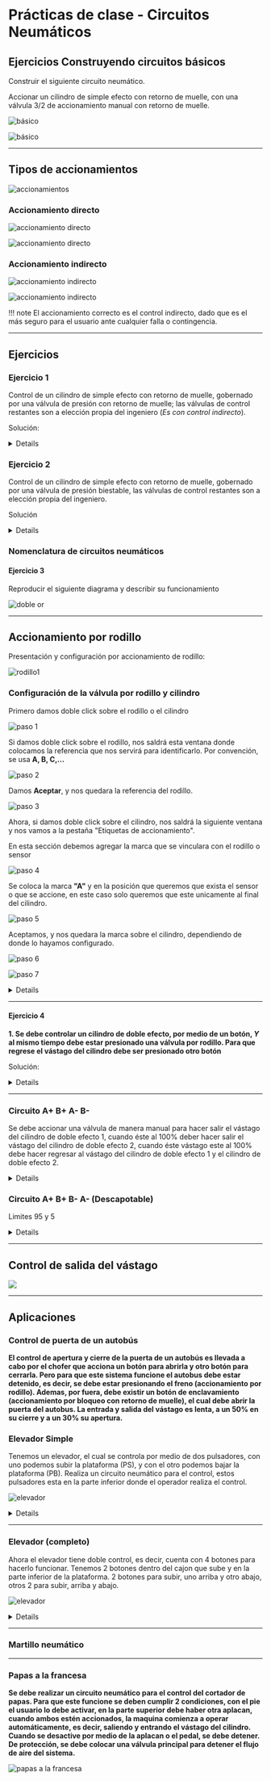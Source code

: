 # Prácticas de clase - Circuitos Neumáticos

## Ejercicios Construyendo circuitos básicos

Construir el siguiente circuito neumático.

Accionar un cilindro de simple efecto con retorno de muelle, con una válvula 3/2 de accionamiento manual con retorno de muelle.

![básico](imgs/basico_1.png)

![básico](video/basico_1.gif)

---

## Tipos de accionamientos

![accionamientos](imgs/accionamientos.png)

### Accionamiento directo

![accionamiento directo](imgs/accionamiento_directo.png)

![accionamiento directo](imgs/accionamiento_directo.png)

### Accionamiento indirecto

![accionamiento indirecto](imgs/accionamiento_indirecto.png)

![accionamiento indirecto](video/accionamiento_indirecto.gif)

!!! note
    El accionamiento correcto es el control indirecto, dado que es el más seguro para el usuario ante cualquier falla o contingencia.

---

## Ejercicios

### Ejercicio 1

Control de un cilindro de simple efecto con retorno de muelle, gobernado por una válvula de presión con retorno de muelle; las válvulas de control restantes son a elección propia del ingeniero (*Es con control indirecto*).

Solución:

<details>
    <img src="imgs/circuito_1.png" alt="circuito">
</details>

### Ejercicio 2

Control de un cilindro de simple efecto con retorno de muelle, gobernado por una válvula de presión biestable, las válvulas de control restantes son a elección propia del ingeniero.

Solución

<details>
<img src="imgs/circuito_2.png" alt="circuito">
</details>

### Nomenclatura de circuitos neumáticos

#### Ejercicio 3

Reproducir el siguiente diagrama y describir su funcionamiento

![doble or](video/circuito_doble_or.gif)

---

## Accionamiento por rodillo

Presentación y configuración por accionamiento de rodillo:

![rodillo1](imgs/accionando_rodillo.png)

### Configuración de la válvula por rodillo y cilindro

Primero damos doble click sobre el rodillo o el cilindro

![paso 1](imgs/paso_1.png)

Si damos doble click sobre el rodillo, nos saldrá esta ventana donde colocamos la referencia que nos servirá para identificarlo. Por convención, se usa **A, B, C,...**

![paso 2](imgs/paso_2.png)

Damos **Aceptar**, y nos quedara la referencia del rodillo.

![paso 3](imgs/paso_3.png)

Ahora, si damos doble click sobre el cilindro, nos saldrá la siguiente ventana y  nos vamos a la pestaña "Etiquetas de accionamiento".

En esta sección debemos agregar la marca que se vinculara con el rodillo o sensor

![paso 4](imgs/paso_4.png)

Se coloca la marca **"A"** y en la posición que queremos que exista el sensor o que se accione, en este caso solo queremos que este unicamente al final del cilindro.

![paso 5](imgs/paso_5.png)

Aceptamos, y nos quedara la marca sobre el cilindro, dependiendo de donde lo hayamos configurado.

![paso 6](imgs/paso_6.png)

![paso 7](imgs/paso_7.png)

<details>
    <img src="video/accionando_rodillo.gif" alt="circuito">
</details>

---

#### Ejercicio 4

**1. Se debe controlar un cilindro de doble efecto, por medio de un botón, *Y* al mismo tiempo debe estar presionado una válvula por rodillo. Para que regrese el vástago del cilindro debe ser presionado otro botón**

Solución:

<details>
    <img src="imgs/accionamiento_rodillo.png" alt="circuito">
    <br>
    <img src="imgs/ejercicio_1_1.png" alt="circuito">
    <br>
    <img src="imgs/ejercicio_1_2.png" alt="circuito">
    <br>
    <img src="video/ejercicio_rodillo.gif" alt="circuito">

</details>

---

### Circuito A+ B+ A- B-

Se debe accionar una válvula de manera manual para hacer salir el vástago del cilindro de doble efecto 1, cuando éste al 100% deber hacer salir el vástago del cilindro de doble efecto 2, cuando éste vástago este al 100% debe hacer regresar al vástago del cilindro de doble efecto 1 y el cilindro de doble efecto 2.

<details markdown="1">
    <img src="imgs/a_mas_b_mas.png" alt="circuito">
    <img src="imgs/a_mas_b_mas_2.png" alt="circuito">
    <img src="video/a_mas_b_mas.gif" alt="circuito">
</details>

### Circuito A+ B+ B- A- (Descapotable)

Limites 95 y 5

<details markdown="1">
    <img src="imgs/A+B+B-A-_descapotable.png" alt="circuito">
</details>

---

## Control de salida del vástago

![](video/estranguladora_check_1.gif)

---

## Aplicaciones

### Control de puerta de un autobús

**El control de apertura y cierre de la puerta de un autobús es llevada a cabo por el chofer que acciona un botón para abrirla y otro botón para cerrarla. Pero para que este sistema funcione el autobus debe estar detenido, es decir, se debe estar presionando el freno (accionamiento por rodillo). Ademas, por fuera, debe existir un botón de enclavamiento (accionamiento por bloqueo con retorno de muelle), el cual debe abrir la puerta del autobus.
La entrada y salida del vástago es lenta, a un 50% en su cierre y a un 30% su apertura.**

### Elevador Simple

Tenemos un elevador, el cual se controla por medio de dos pulsadores, con uno podemos subir la plataforma (PS), y con el otro podemos bajar la plataforma (PB). Realiza un circuito neumático para el control, estos pulsadores esta en la parte inferior donde el operador realiza el control.

![elevador](imgs/eleveador_simple.png)

<details markdown="1">
    <img src="imgs/elevador_diagama.png" alt="circuito">

</details>

---

### Elevador (completo)

Ahora el elevador tiene doble control, es decir, cuenta con 4 botones para hacerlo funcionar. Tenemos 2 botones dentro del cajon que sube y en la parte inferior de la plataforma.
2 botones para subir, uno arriba y otro abajo, otros 2 para subir, arriba y abajo.

![elevador](imgs/elevador_full.png)

<details markdown="1">
    <img src="imgs/elevador_full_circuito.png" alt="circuito">
    <br>
    <img src="imgs/elevador.png" alt="circuito">
    <br>
    <img src="video/elevador.gif" alt="circuito">`

</details>

---

### Martillo neumático

---

### Papas a la francesa

**Se debe realizar un circuito neumático para el control del cortador de papas. Para que este funcione se deben cumplir 2 condiciones, con el pie el usuario lo debe activar, en la parte superior debe haber otra aplacan, cuando ambos estén accionados, la maquina comienza a operar automáticamente, es decir, saliendo y entrando el vástago del cilindro. Cuando se desactive por medio de la aplacan o el pedal, se debe detener.
De protección, se debe colocar una válvula principal para detener el flujo de aire del sistema.**

![papas a la francesa](video/ejemplo_neumatica_5.gif)
